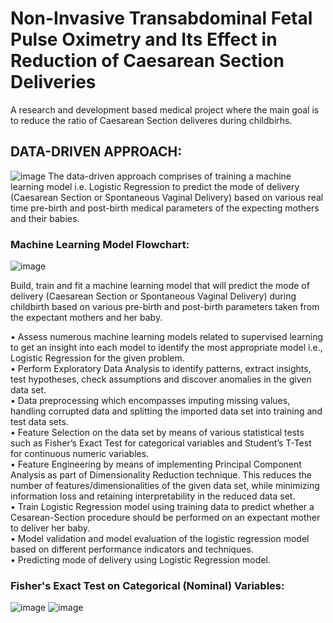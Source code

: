 # Non-Invasive Transabdominal Fetal Pulse Oximetry and Its Effect in Reduction of Caesarean Section Deliveries 
A research and development based medical project where the main goal is to reduce the ratio of Caesarean Section deliveres during childbirhs.

## DATA-DRIVEN APPROACH:

![image](https://user-images.githubusercontent.com/97184600/191071076-a7055e01-d74e-40ca-b3a1-ecc5093738ba.png)
The data-driven approach comprises of training a machine learning model i.e. Logistic Regression to predict the mode of delivery (Caesarean Section or Spontaneous Vaginal Delivery) based on various real time pre-birth and post-birth medical parameters of the expecting mothers and their babies.


### Machine Learning Model Flowchart:
![image](https://user-images.githubusercontent.com/97184600/191071184-8b2c790e-986c-43b7-b76e-289bcc6bd219.png)

Build, train and fit a machine learning model that will predict the mode of delivery (Caesarean Section or Spontaneous Vaginal Delivery) during childbirth based on various pre-birth and post-birth parameters taken from the expectant mothers and her baby.

• Assess numerous machine learning models related to supervised learning to get an insight into each model to identify the most appropriate model i.e., Logistic Regression for the given problem. <br />
• Perform Exploratory Data Analysis to identify patterns, extract insights, test hypotheses, check assumptions and discover anomalies in the given data set. <br />
• Data preprocessing which encompasses imputing missing values, handling corrupted data and splitting the imported data set into training and test data sets. <br />
• Feature Selection on the data set by means of various statistical tests such as Fisher’s Exact Test for categorical variables and Student’s T-Test for continuous numeric variables. <br />
• Feature Engineering by means of implementing Principal Component Analysis as part of Dimensionality Reduction technique. This reduces the number of features/dimensionalities of the given data set, while minimizing information loss and retaining interpretability in the reduced data set. <br />
• Train Logistic Regression model using training data to predict whether a Cesarean-Section procedure should be performed on an expectant mother to deliver her baby. <br />
• Model validation and model evaluation of the logistic regression model based on different performance indicators and techniques. <br />
• Predicting mode of delivery using Logistic Regression model.<br />

### Fisher's Exact Test on Categorical (Nominal) Variables:
![image](https://user-images.githubusercontent.com/97184600/194116107-4b434a3f-1cd8-4d13-a350-fe61983e7fcb.png)
![image](https://user-images.githubusercontent.com/97184600/194116241-c22c3ecf-82d4-4e0c-87ad-1db4a6561662.png)



